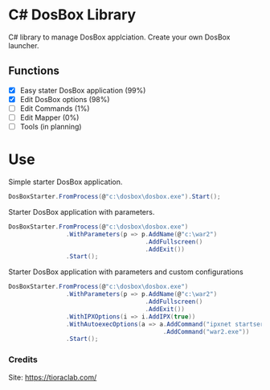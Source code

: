 # C# DosBox Library

C# library to manage DosBox applciation. Create your own DosBox launcher.

## Functions

- [x] Easy stater DosBox application (99%)
- [x] Edit DosBox options (98%)
- [ ] Edit Commands (1%)
- [ ] Edit Mapper (0%)
- [ ] Tools (in planning)

# Use

Simple starter DosBox application.

```C#
DosBoxStarter.FromProcess(@"c:\dosbox\dosbox.exe").Start();
```

Starter DosBox application with parameters. 

```C#
DosBoxStarter.FromProcess(@"c:\dosbox\dosbox.exe")
                .WithParameters(p => p.AddName(@"c:\war2")
                                      .AddFullscreen()
                                      .AddExit())
                .Start();
```

Starter DosBox application with parameters and custom configurations

```C#
DosBoxStarter.FromProcess(@"c:\dosbox\dosbox.exe")
                .WithParameters(p => p.AddName(@"c:\war2")
                                      .AddFullscreen()
                                      .AddExit())
                .WithIPXOptions(i => i.AddIPX(true))
                .WithAutoexecOptions(a => a.AddCommand("ipxnet startserver")
                                           .AddCommand("war2.exe"))
                .Start();
```

### Credits

Site: https://tioraclab.com/